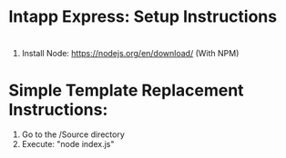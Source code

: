 # Intapp Express: Setup Instructions
#
1. Install Node: https://nodejs.org/en/download/ (With NPM)

# Simple Template Replacement Instructions: 
1. Go to the /Source directory
2. Execute: "node index.js"